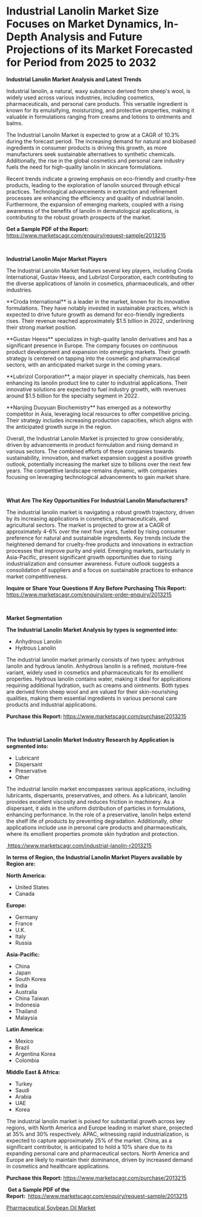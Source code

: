 <p><h1>Industrial Lanolin Market Size Focuses on Market Dynamics, In-Depth Analysis and Future Projections of its Market Forecasted for Period from 2025 to 2032</h1></p><p><strong>Industrial Lanolin Market Analysis and Latest Trends</strong></p>
<p><p>Industrial lanolin, a natural, waxy substance derived from sheep's wool, is widely used across various industries, including cosmetics, pharmaceuticals, and personal care products. This versatile ingredient is known for its emulsifying, moisturizing, and protective properties, making it valuable in formulations ranging from creams and lotions to ointments and balms.</p><p>The Industrial Lanolin Market is expected to grow at a CAGR of 10.3% during the forecast period. The increasing demand for natural and biobased ingredients in consumer products is driving this growth, as more manufacturers seek sustainable alternatives to synthetic chemicals. Additionally, the rise in the global cosmetics and personal care industry fuels the need for high-quality lanolin in skincare formulations. </p><p>Recent trends indicate a growing emphasis on eco-friendly and cruelty-free products, leading to the exploration of lanolin sourced through ethical practices. Technological advancements in extraction and refinement processes are enhancing the efficiency and quality of industrial lanolin. Furthermore, the expansion of emerging markets, coupled with a rising awareness of the benefits of lanolin in dermatological applications, is contributing to the robust growth prospects of the market.</p></p>
<p><strong>Get a Sample PDF of the Report:&nbsp;</strong> <a href="https://www.marketscagr.com/enquiry/request-sample/2013215?utm_campaign=2782&utm_medium=2&utm_source=Github&utm_content=ia&utm_term=01042025&utm_id=industrial-lanolin">https://www.marketscagr.com/enquiry/request-sample/2013215</a></p>
<p>&nbsp;</p>
<p><strong>Industrial Lanolin Major Market Players</strong></p>
<p><p>The Industrial Lanolin Market features several key players, including Croda International, Gustav Heess, and Lubrizol Corporation, each contributing to the diverse applications of lanolin in cosmetics, pharmaceuticals, and other industries.</p><p>**Croda International** is a leader in the market, known for its innovative formulations. They have notably invested in sustainable practices, which is expected to drive future growth as demand for eco-friendly ingredients rises. Their revenue reached approximately $1.5 billion in 2022, underlining their strong market position.</p><p>**Gustav Heess** specializes in high-quality lanolin derivatives and has a significant presence in Europe. The company focuses on continuous product development and expansion into emerging markets. Their growth strategy is centered on tapping into the cosmetic and pharmaceutical sectors, with an anticipated market surge in the coming years.</p><p>**Lubrizol Corporation**, a major player in specialty chemicals, has been enhancing its lanolin product line to cater to industrial applications. Their innovative solutions are expected to fuel industry growth, with revenues around $1.5 billion for the specialty segment in 2022.</p><p>**Nanjing Duoyuan Biochemistry** has emerged as a noteworthy competitor in Asia, leveraging local resources to offer competitive pricing. Their strategy includes increasing production capacities, which aligns with the anticipated growth surge in the region.</p><p>Overall, the Industrial Lanolin Market is projected to grow considerably, driven by advancements in product formulation and rising demand in various sectors. The combined efforts of these companies towards sustainability, innovation, and market expansion suggest a positive growth outlook, potentially increasing the market size to billions over the next few years. The competitive landscape remains dynamic, with companies focusing on leveraging technological advancements to gain market share.</p></p>
<p>&nbsp;</p>
<p><strong>What Are The Key Opportunities For Industrial Lanolin Manufacturers?</strong></p>
<p><p>The industrial lanolin market is navigating a robust growth trajectory, driven by its increasing applications in cosmetics, pharmaceuticals, and agricultural sectors. The market is projected to grow at a CAGR of approximately 4-6% over the next five years, fueled by rising consumer preference for natural and sustainable ingredients. Key trends include the heightened demand for cruelty-free products and innovations in extraction processes that improve purity and yield. Emerging markets, particularly in Asia-Pacific, present significant growth opportunities due to rising industrialization and consumer awareness. Future outlook suggests a consolidation of suppliers and a focus on sustainable practices to enhance market competitiveness.</p></p>
<p><strong>Inquire or Share Your Questions If Any Before Purchasing This Report:</strong> <a href="https://www.marketscagr.com/enquiry/pre-order-enquiry/2013215?utm_campaign=2782&utm_medium=2&utm_source=Github&utm_content=ia&utm_term=01042025&utm_id=industrial-lanolin">https://www.marketscagr.com/enquiry/pre-order-enquiry/2013215</a></p>
<p>&nbsp;</p>
<p><strong>Market Segmentation</strong></p>
<p><strong>The Industrial Lanolin Market Analysis by types is segmented into:</strong></p>
<p><ul><li>Anhydrous Lanolin</li><li>Hydrous Lanolin</li></ul></p>
<p><p>The industrial lanolin market primarily consists of two types: anhydrous lanolin and hydrous lanolin. Anhydrous lanolin is a refined, moisture-free variant, widely used in cosmetics and pharmaceuticals for its emollient properties. Hydrous lanolin contains water, making it ideal for applications requiring additional hydration, such as creams and ointments. Both types are derived from sheep wool and are valued for their skin-nourishing qualities, making them essential ingredients in various personal care products and industrial applications.</p></p>
<p><strong>Purchase this Report:&nbsp;</strong><a href="https://www.marketscagr.com/purchase/2013215?utm_campaign=2782&utm_medium=2&utm_source=Github&utm_content=ia&utm_term=01042025&utm_id=industrial-lanolin">https://www.marketscagr.com/purchase/2013215</a></p>
<p>&nbsp;</p>
<p><strong>The Industrial Lanolin Market Industry Research by Application is segmented into:</strong></p>
<p><ul><li>Lubricant</li><li>Dispersant</li><li>Preservative</li><li>Other</li></ul></p>
<p><p>The industrial lanolin market encompasses various applications, including lubricants, dispersants, preservatives, and others. As a lubricant, lanolin provides excellent viscosity and reduces friction in machinery. As a dispersant, it aids in the uniform distribution of particles in formulations, enhancing performance. In the role of a preservative, lanolin helps extend the shelf life of products by preventing degradation. Additionally, other applications include use in personal care products and pharmaceuticals, where its emollient properties promote skin hydration and protection.</p></p>
<p><a href="https://www.marketscagr.com/industrial-lanolin-r2013215?utm_campaign=2782&utm_medium=2&utm_source=Github&utm_content=ia&utm_term=01042025&utm_id=industrial-lanolin">&nbsp;https://www.marketscagr.com/industrial-lanolin-r2013215</a></p>
<p><strong>In terms of Region, the Industrial Lanolin Market Players available by Region are:</strong></p>
<p>
    <p> <strong> North America: </strong>
        <ul>
            <li>United States</li>
            <li>Canada</li>
        </ul>
        </p> 
    <p> <strong> Europe: </strong>
        <ul>
            <li>Germany</li>
            <li>France</li>
            <li>U.K.</li>
            <li>Italy</li>
            <li>Russia</li>
        </ul>
        </p> 
    <p> <strong> Asia-Pacific: </strong>
        <ul>
            <li>China</li>
            <li>Japan</li>
            <li>South Korea</li>
            <li>India</li>
            <li>Australia</li>
            <li>China Taiwan</li>
            <li>Indonesia</li>
            <li>Thailand</li>
            <li>Malaysia</li>
        </ul>
        </p> 
    <p> <strong> Latin America: </strong>
        <ul>
            <li>Mexico</li>
            <li>Brazil</li>
            <li>Argentina Korea</li>
            <li>Colombia</li>
        </ul>
        </p> 
    <p> <strong> Middle East & Africa: </strong>
        <ul>
            <li>Turkey</li>
            <li>Saudi</li>
            <li>Arabia</li>
            <li>UAE</li>
            <li>Korea</li>
        </ul>
    </p>
    </p>
<p><p>The industrial lanolin market is poised for substantial growth across key regions, with North America and Europe leading in market share, projected at 35% and 30% respectively. APAC, witnessing rapid industrialization, is expected to capture approximately 25% of the market. China, as a significant contributor, is anticipated to hold a 10% share due to its expanding personal care and pharmaceutical sectors. North America and Europe are likely to maintain their dominance, driven by increased demand in cosmetics and healthcare applications.</p></p>
<p><strong>Purchase this Report: </strong><a href="https://www.marketscagr.com/purchase/2013215?utm_campaign=2782&utm_medium=2&utm_source=Github&utm_content=ia&utm_term=01042025&utm_id=industrial-lanolin">https://www.marketscagr.com/purchase/2013215</a></p>
<p>&nbsp;<strong>Get a Sample PDF of the Report:&nbsp;&nbsp;</strong><a href="https://www.marketscagr.com/enquiry/request-sample/2013215?utm_campaign=2782&utm_medium=2&utm_source=Github&utm_content=ia&utm_term=01042025&utm_id=industrial-lanolin">https://www.marketscagr.com/enquiry/request-sample/2013215</a></p>
<p><strong></strong></p>
<p><p><a href="https://github.com/meuskocov/Market-Research-Report-List-1/blob/main/pharmaceutical-soybean-oil-market.md?utm_campaign=2782&utm_medium=2&utm_source=Github&utm_content=ia&utm_term=01042025&utm_id=industrial-lanolin">Pharmaceutical Soybean Oil Market</a></p></p>